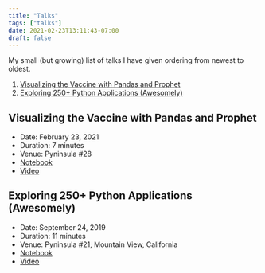 ```yaml
---
title: "Talks"
tags: ["talks"]
date: 2021-02-23T13:11:43-07:00
draft: false
---
```


My small (but growing) list of talks I have given ordering from newest to oldest.

1. [Visualizing the Vaccine with Pandas and Prophet](http://bit.ly/vizvaxvid)
2. [Exploring 250+ Python Applications (Awesomely)](http://bit.ly/apa-pyninsula)

## Visualizing the Vaccine with Pandas and Prophet
- Date: February 23, 2021
- Duration: 7 minutes
- Venue: Pyninsula #28
- [Notebook](http://bit.ly/vizvax2021)
- [Video](http://bit.ly/vizvaxvid)

## Exploring 250+ Python Applications (Awesomely)
- Date: September 24, 2019
- Duration: 11 minutes
- Venue: Pyninsula #21, Mountain View, California
- [Notebook](https://bit.ly/apa_ntbk)
- [Video](http://bit.ly/apa-pyninsula)


